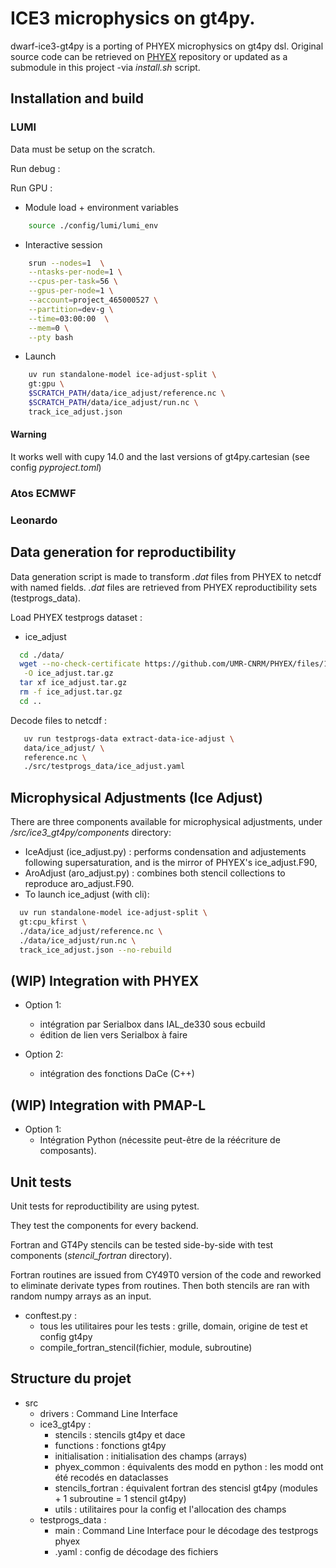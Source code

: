 # ICE3 microphysics on gt4py.

dwarf-ice3-gt4py is a porting of PHYEX microphysics on gt4py dsl. Original source code can be retrieved on [PHYEX](https://github.com/UMR-CNRM/PHYEX)
repository or updated as a submodule in this project -via _install.sh_ script.

## Installation and build

### LUMI

Data must be setup on the scratch.

Run debug :

Run GPU :

- Module load + environment variables
```bash
    source ./config/lumi/lumi_env
```

- Interactive session
```bash
    srun --nodes=1  \
    --ntasks-per-node=1 \
    --cpus-per-task=56 \
    --gpus-per-node=1 \
    --account=project_465000527 \
    --partition=dev-g \
    --time=03:00:00  \
    --mem=0 \
    --pty bash
```

- Launch
```bash
    uv run standalone-model ice-adjust-split \
    gt:gpu \
    $SCRATCH_PATH/data/ice_adjust/reference.nc \
    $SCRATCH_PATH/data/ice_adjust/run.nc \
    track_ice_adjust.json
```

#### Warning

It works well with cupy 14.0 and the last versions of gt4py.cartesian (see config _pyproject.toml_) 

### Atos ECMWF

### Leonardo

## Data generation for reproductibility

Data generation script is made to transform _.dat_ files from PHYEX to netcdf with named fields. _.dat_ files are retrieved from PHYEX reproductibility sets (testprogs_data).

Load PHYEX testprogs dataset :

- ice_adjust
```bash
  cd ./data/
  wget --no-check-certificate https://github.com/UMR-CNRM/PHYEX/files/12783926/ice_adjust.tar.gz \
   -O ice_adjust.tar.gz
  tar xf ice_adjust.tar.gz
  rm -f ice_adjust.tar.gz
  cd ..
```


Decode files to netcdf :

```bash
   uv run testprogs-data extract-data-ice-adjust \
   data/ice_adjust/ \
   reference.nc \
   ./src/testprogs_data/ice_adjust.yaml 
```

## Microphysical Adjustments (Ice Adjust)

There are three components available for microphysical adjustments, under _/src/ice3_gt4py/components_ directory:

- IceAdjust (ice_adjust.py) : performs condensation and adjustements following supersaturation, and is the mirror of PHYEX's ice_adjust.F90,
- AroAdjust (aro_adjust.py) : combines both stencil collections to reproduce aro_adjust.F90.
- To launch ice_adjust (with cli):

```bash
  uv run standalone-model ice-adjust-split \
  gt:cpu_kfirst \
  ./data/ice_adjust/reference.nc \
  ./data/ice_adjust/run.nc \
  track_ice_adjust.json --no-rebuild 
```

## (WIP) Integration with PHYEX
  
- Option 1:
  - intégration par Serialbox dans IAL_de330 sous ecbuild
  - édition de lien vers Serialbox à faire

- Option 2:
  - intégration des fonctions DaCe (C++)

## (WIP) Integration with PMAP-L

- Option 1:
  - Intégration Python (nécessite peut-être de la réécriture de composants).


## Unit tests

Unit tests for reproductibility are using pytest. 

They test the components for every backend.

Fortran and GT4Py stencils can be tested side-by-side with test components (_stencil_fortran_ directory).

Fortran routines are issued from CY49T0 version of the code and reworked to eliminate
derivate types from routines. Then both stencils are ran with random numpy arrays
as an input.

- conftest.py : 
  - tous les utilitaires pour les tests : grille, domain, origine de test et config gt4py
  - compile_fortran_stencil(fichier, module, subroutine)


## Structure du projet 

- src 
  - drivers : Command Line Interface
  - ice3_gt4py :
    - stencils : stencils gt4py et dace
    - functions : fonctions gt4py
    - initialisation : initialisation des champs (arrays)
    - phyex_common : équivalents des modd en python : les modd ont été recodés en dataclasses
    - stencils_fortran : équivalent fortran des stencisl gt4py (modules + 1 subroutine = 1 stencil gt4py)
    - utils : utilitaires pour la config et l'allocation des champs
  - testprogs_data :
    - main : Command Line Interface pour le décodage des testprogs phyex
    - .yaml : config de décodage des fichiers

